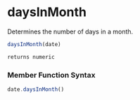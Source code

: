 # daysInMonth

 Determines the number of days in a month.

```javascript
daysInMonth(date)
```

```javascript
returns numeric
```
### Member Function Syntax

```javascript
date.daysInMonth()
```
